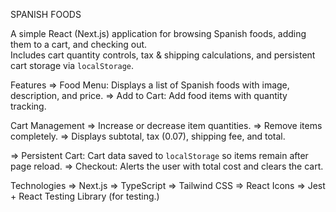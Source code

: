 SPANISH FOODS

A simple React (Next.js) application for browsing Spanish foods, adding them to a cart, and checking out.  
Includes cart quantity controls, tax & shipping calculations, and persistent cart storage via `localStorage`.

Features
=> Food Menu: Displays a list of Spanish foods with image, description, and price.
=> Add to Cart: Add food items with quantity tracking.

Cart Management
=> Increase or decrease item quantities.
=> Remove items completely.
=> Displays subtotal, tax (0.07), shipping fee, and total.

=> Persistent Cart: Cart data saved to `localStorage` so items remain after page reload.
=> Checkout: Alerts the user with total cost and clears the cart.

Technologies 
=> Next.js
=> TypeScript
=> Tailwind CSS
=> React Icons
=> Jest + React Testing Library (for testing.)
